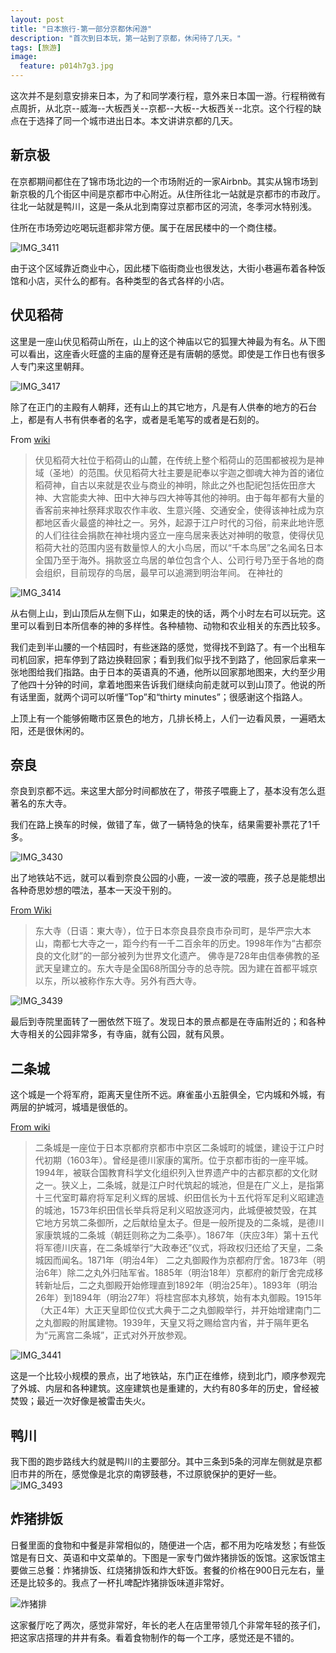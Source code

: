 ```yaml
---
layout: post
title: "日本旅行-第一部分京都休闲游"
description: "首次到日本玩，第一站到了京都，休闲待了几天。"
tags: [旅游]
image:
  feature: p014h7g3.jpg
---
```

这次并不是刻意安排来日本，为了和同学凑行程，意外来日本国一游。行程稍微有点周折，从北京--威海--大板西关--京都--大板--大板西关--北京。这个行程的缺点在于选择了同一个城市进出日本。本文讲讲京都的几天。


## 新京极

在京都期间都住在了锦市场北边的一个市场附近的一家Airbnb。其实从锦市场到新京极的几个街区中间是京都市中心附近。从住所往北一站就是京都市的市政厅。往北一站就是鸭川，这是一条从北到南穿过京都市区的河流，冬季河水特别浅。

住所在市场旁边吃喝玩逛都非常方便。属于在居民楼中的一个商住楼。

![IMG_3411](/images/IMG_3411.jpg)

由于这个区域靠近商业中心，因此楼下临街商业也很发达，大街小巷遍布着各种饭馆和小店，买什么的都有。各种类型的各式各样的小店。

## 伏见稻荷

这里是一座山伏见稻荷山所在，山上的这个神庙以它的狐狸大神最为有名。从下图可以看出，这座香火旺盛的主庙的屋脊还是有唐朝的感觉。即使是工作日也有很多人专门来这里朝拜。

![IMG_3417](/images/IMG_3417.jpg)

除了在正门的主殿有人朝拜，还有山上的其它地方，凡是有人供奉的地方的石台上，都是有人书有供奉者的名字，或者是毛笔写的或者是石刻的。

From [wiki](https://zh.wikipedia.org/wiki/%E4%BC%8F%E8%A6%8B%E7%A8%BB%E8%8D%B7%E5%A4%A7%E7%A4%BE)

> 伏见稻荷大社位于稻荷山的山麓，在传统上整个稻荷山的范围都被视为是神域（圣地）的范围。伏见稻荷大社主要是祀奉以宇迦之御魂大神为首的诸位稻荷神，自古以来就是农业与商业的神明，除此之外也配祀包括佐田彦大神、大宫能卖大神、田中大神与四大神等其他的神明。由于每年都有大量的香客前来神社祭拜求取农作丰收、生意兴隆、交通安全，使得该神社成为京都地区香火最盛的神社之一。另外，起源于江户时代的习俗，前来此地许愿的人们往往会捐款在神社境内竖立一座鸟居来表达对神明的敬意，使得伏见稻荷大社的范围内竖有数量惊人的大小鸟居，而以“千本鸟居”之名闻名日本全国乃至于海外。捐款竖立鸟居的单位包含个人、公司行号乃至于各地的商会组织，目前现存的鸟居，最早可以追溯到明治年间。
在神社的

![IMG_3414](/images/IMG_3414.jpg)

从右侧上山，到山顶后从左侧下山，如果走的快的话，两个小时左右可以玩完。这里可以看到日本所信奉的神的多样性。各种植物、动物和农业相关的东西比较多。

我们走到半山腰的一个桔园时，有些迷路的感觉，觉得找不到路了。有一个出租车司机回家，把车停到了路边换鞋回家；看到我们似乎找不到路了，他回家后拿来一张地图给我们指路。由于日本的英语真的不通，他所以回家那地图来，大约至少用了他四十分钟的时间，拿着地图来告诉我们继续向前走就可以到山顶了。他说的所有话里面，就两个词可以听懂“Top”和“thirty minutes”；很感谢这个指路人。

上顶上有一个能够俯瞰市区景色的地方，几排长椅上，人们一边看风景，一遍晒太阳，还是很休闲的。

## 奈良
奈良到京都不远。来这里大部分时间都放在了，带孩子喂鹿上了，基本没有怎么逛著名的东大寺。

我们在路上换车的时候，做错了车，做了一辆特急的快车，结果需要补票花了1千多。

![IMG_3430](/images/IMG_3430.jpg)

出了地铁站不远，就可以看到奈良公园的小鹿，一波一波的喂鹿，孩子总是能想出各种奇思妙想的喂法，基本一天没干别的。

[From Wiki](https://zh.wikipedia.org/wiki/%E4%B8%9C%E5%A4%A7%E5%AF%BA)

> 东大寺（日语：東大寺），位于日本奈良县奈良市杂司町，是华严宗大本山，南都七大寺之一，距今约有一千二百余年的历史。1998年作为“古都奈良的文化财”的一部分被列为世界文化遗产。
佛寺是728年由信奉佛教的圣武天皇建立的。东大寺是全国68所国分寺的总寺院。因为建在首都平城京以东，所以被称作东大寺。另外有西大寺。


![IMG_3439](/images/IMG_3439.jpg)

最后到寺院里面转了一圈依然下班了。发现日本的景点都是在寺庙附近的；和各种大寺相关的公园非常多，有寺庙，就有公园，就有风景。

## 二条城

这个城是一个将军府，距离天皇住所不远。麻雀虽小五脏俱全，它内城和外城，有两层的护城河，城墙是很低的。

[From wiki](https://zh.wikipedia.org/wiki/%E4%BA%8C%E6%A2%9D%E5%9F%8E)

> 二条城是一座位于日本京都府京都市中京区二条城町的城堡，建设于江户时代初期（1603年）。曾经是德川家康的寓所。位于京都市街的一座平城。1994年，被联合国教育科学文化组织列入世界遗产中的古都京都的文化财之一。狭义上，二条城，就是江户时代筑起的城池，但是在广义上，是指第十三代室町幕府将军足利义辉的居城、织田信长为十五代将军足利义昭建造的城池，1573年织田信长举兵将足利义昭放逐河内，此城便被焚毁，在其它地方另筑二条御所，之后献给皇太子。但是一般所提及的二条城，是德川家康筑城的二条城（朝廷则称之为二条亭）。1867年（庆应3年）第十五代将军德川庆喜，在二条城举行“大政奉还”仪式，将政权归还给了天皇，二条城因而闻名。1871年（明治4年） 二之丸御殿作为京都府厅舍。1873年（明治6年）除二之丸外归陆军省。1885年（明治18年）京都府的新厅舍完成移转新址后，二之丸御殿开始修理直到1892年（明治25年）。1893年（明治26年）到1894年（明治27年）将桂宫邸本丸移筑，始有本丸御殿。1915年（大正4年）大正天皇即位仪式大典于二之丸御殿举行，并开始增建南门二之丸御殿的附属建物。1939年，天皇又将之赐给宫内省，并于隔年更名为“元离宫二条城”，正式对外开放参观。

![IMG_3441](/images/IMG_3441.jpg)

这是一个比较小规模的景点，出了地铁站，东门正在维修，绕到北门，顺序参观完了外城、内层和各种建筑。这座建筑也是重建的，大约有80多年的历史，曾经被焚毁；最近一次好像是被雷击失火。

## 鸭川

我下图的跑步路线大约就是鸭川的主要部分。其中三条到5条的河岸左侧就是京都旧市井的所在，感觉像是北京的南锣鼓巷，不过原貌保护的更好一些。
![IMG_3493](/images/IMG_3493.jpg)

## 炸猪排饭

日餐里面的食物和中餐是非常相似的，随便进一个店，都不用为吃啥发愁；有些饭馆是有日文、英语和中文菜单的。下图是一家专门做炸猪排饭的饭馆。这家饭馆主要做三总餐：炸猪排饭、红烧猪排饭和炸大虾饭。套餐的价格在900日元左右，量还是比较多的。我点了一杯扎啤配炸猪排饭味道非常好。

![炸猪排](/images/IMG_3494.jpg)

这家餐厅吃了两次，感觉非常好，年长的老人在店里带领几个非常年轻的孩子们，把这家店搭理的井井有条。看着食物制作的每一个工序，感觉还是不错的。
